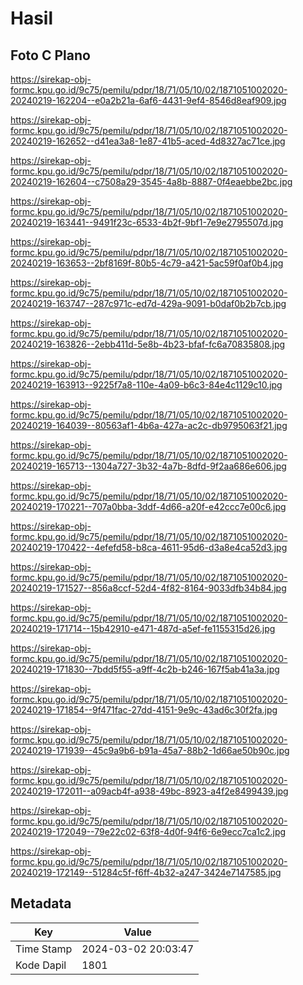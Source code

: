 # Hasil

## Foto C Plano

https://sirekap-obj-formc.kpu.go.id/9c75/pemilu/pdpr/18/71/05/10/02/1871051002020-20240219-162204--e0a2b21a-6af6-4431-9ef4-8546d8eaf909.jpg

https://sirekap-obj-formc.kpu.go.id/9c75/pemilu/pdpr/18/71/05/10/02/1871051002020-20240219-162652--d41ea3a8-1e87-41b5-aced-4d8327ac71ce.jpg

https://sirekap-obj-formc.kpu.go.id/9c75/pemilu/pdpr/18/71/05/10/02/1871051002020-20240219-162604--c7508a29-3545-4a8b-8887-0f4eaebbe2bc.jpg

https://sirekap-obj-formc.kpu.go.id/9c75/pemilu/pdpr/18/71/05/10/02/1871051002020-20240219-163441--9491f23c-6533-4b2f-9bf1-7e9e2795507d.jpg

https://sirekap-obj-formc.kpu.go.id/9c75/pemilu/pdpr/18/71/05/10/02/1871051002020-20240219-163653--2bf8169f-80b5-4c79-a421-5ac59f0af0b4.jpg

https://sirekap-obj-formc.kpu.go.id/9c75/pemilu/pdpr/18/71/05/10/02/1871051002020-20240219-163747--287c971c-ed7d-429a-9091-b0daf0b2b7cb.jpg

https://sirekap-obj-formc.kpu.go.id/9c75/pemilu/pdpr/18/71/05/10/02/1871051002020-20240219-163826--2ebb411d-5e8b-4b23-bfaf-fc6a70835808.jpg

https://sirekap-obj-formc.kpu.go.id/9c75/pemilu/pdpr/18/71/05/10/02/1871051002020-20240219-163913--9225f7a8-110e-4a09-b6c3-84e4c1129c10.jpg

https://sirekap-obj-formc.kpu.go.id/9c75/pemilu/pdpr/18/71/05/10/02/1871051002020-20240219-164039--80563af1-4b6a-427a-ac2c-db9795063f21.jpg

https://sirekap-obj-formc.kpu.go.id/9c75/pemilu/pdpr/18/71/05/10/02/1871051002020-20240219-165713--1304a727-3b32-4a7b-8dfd-9f2aa686e606.jpg

https://sirekap-obj-formc.kpu.go.id/9c75/pemilu/pdpr/18/71/05/10/02/1871051002020-20240219-170221--707a0bba-3ddf-4d66-a20f-e42ccc7e00c6.jpg

https://sirekap-obj-formc.kpu.go.id/9c75/pemilu/pdpr/18/71/05/10/02/1871051002020-20240219-170422--4efefd58-b8ca-4611-95d6-d3a8e4ca52d3.jpg

https://sirekap-obj-formc.kpu.go.id/9c75/pemilu/pdpr/18/71/05/10/02/1871051002020-20240219-171527--856a8ccf-52d4-4f82-8164-9033dfb34b84.jpg

https://sirekap-obj-formc.kpu.go.id/9c75/pemilu/pdpr/18/71/05/10/02/1871051002020-20240219-171714--15b42910-e471-487d-a5ef-fe1155315d26.jpg

https://sirekap-obj-formc.kpu.go.id/9c75/pemilu/pdpr/18/71/05/10/02/1871051002020-20240219-171830--7bdd5f55-a9ff-4c2b-b246-167f5ab41a3a.jpg

https://sirekap-obj-formc.kpu.go.id/9c75/pemilu/pdpr/18/71/05/10/02/1871051002020-20240219-171854--9f471fac-27dd-4151-9e9c-43ad6c30f2fa.jpg

https://sirekap-obj-formc.kpu.go.id/9c75/pemilu/pdpr/18/71/05/10/02/1871051002020-20240219-171939--45c9a9b6-b91a-45a7-88b2-1d66ae50b90c.jpg

https://sirekap-obj-formc.kpu.go.id/9c75/pemilu/pdpr/18/71/05/10/02/1871051002020-20240219-172011--a09acb4f-a938-49bc-8923-a4f2e8499439.jpg

https://sirekap-obj-formc.kpu.go.id/9c75/pemilu/pdpr/18/71/05/10/02/1871051002020-20240219-172049--79e22c02-63f8-4d0f-94f6-6e9ecc7ca1c2.jpg

https://sirekap-obj-formc.kpu.go.id/9c75/pemilu/pdpr/18/71/05/10/02/1871051002020-20240219-172149--51284c5f-f6ff-4b32-a247-3424e7147585.jpg


## Metadata

| Key        | Value               |
| ---------- | ------------------- |
| Time Stamp | 2024-03-02 20:03:47 |
| Kode Dapil | 1801                |



